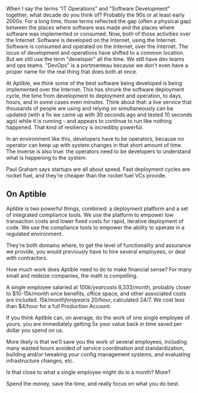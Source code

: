 When I say the terms "IT Operations" and "Software Development" together, what decade do you think of? Probably the 90s or at least early 2000s. For a long time, those terms reflected the gap (often a physical gap) between the places where software was made and the places where software was implemented or consumed. Now, both of those activities over the Internet. Software is developed on the Internet, using the Internet. Software is consumed and operated on the Internet, over the Internet. The locus of development and operations have shifted to a common location. But we still use the term "developer" all the time. We still have dev teams and ops teams. "DevOps" is a portmanteau because we don't even have a proper name for the real thing that does both at once.

At Aptible, we think some of the best software being developed is being implemented over the Internet. This has shrunk the software deployment cycle, the time from development to deployment and operation, to days, hours, and in some cases even minutes. Think about that: a live service that thousands of people are using and relying on simultaneously can be updated (with a fix we came up with 30 seconds ago and tested 10 seconds ago) while it is running - and appears to continue to run like nothing happened. That kind of resiliency is incredibly powerful.

In an environment like this, developers have to be operators, because no operator can keep up with system changes in that short amount of time. The inverse is also true: the operators need to be developers to understand what is happening to the system.

Paul Graham says startups are all about speed. Fast deployment cycles are rocket fuel, and they're cheaper than the rocket fuel VCs provide.




## On Aptible
Aptible is two powerful things, combined: a deployment platform and a set of integrated compliance tools. We use the platform to empower low transaction costs and lower fixed costs for rapid, iterative deployment of code. We use the compliance tools to empower the ability to operate in a regulated environment.

They're both domains where, to get the level of functionality and assurance we provide, you would previously have to hire several employees, or deal with contractors.

How much work does Aptible need to do to make financial sense? For many small and midsize companies, the math is compelling.

A single employee salaried at $100k/year costs ~$8,333/month, probably closer to $10-15k/month once benefits, office space, and other associated costs are included. $15k/month for a year is ~$20/hour, calculated 24/7. We cost less than $4/hour for a full Production Account.

If you think Aptible can, on average, do the work of one single employee of yours, you are immediately getting 5x your value back in time saved per dollar you spend on us.

More likely is that we'll save you the work of several employees, including many wasted hours avoided of service coordination and standardization, building and/or tweaking your config management systems, and evaluating infrastructure changes, etc.

Is that close to what a single employee might do in a month? More?

Spend the money, save the time, and really focus on what you do best.

